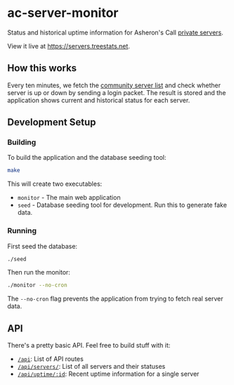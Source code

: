 # ac-server-monitor

Status and historical uptime information for Asheron's Call [private servers](https://github.com/acresources/serverslist).

View it live at <https://servers.treestats.net>.

## How this works

Every ten minutes, we fetch the [community server list](https://github.com/acresources/serverslist) and check whether server is up or down by sending a login packet.
The result is stored and the application shows current and historical status for each server.

## Development Setup

### Building

To build the application and the database seeding tool:

```bash
make
```

This will create two executables:

- `monitor` - The main web application
- `seed` - Database seeding tool for development. Run this to generate fake data.

### Running

First seed the database:

```sh
./seed
```

Then run the monitor:

```bash
./monitor --no-cron
```

The `--no-cron` flag prevents the application from trying to fetch real server data.

## API

There's a pretty basic API.
Feel free to build stuff with it:

- [`/api`](https://servers.treestats.net/api): List of API routes
- [`/api/servers/`](https://servers.treestats.net/api/servers): List of all servers and their statuses
- [`/api/uptime/:id`](https://servers.treestats.net/uptime/1): Recent uptime information for a single server
